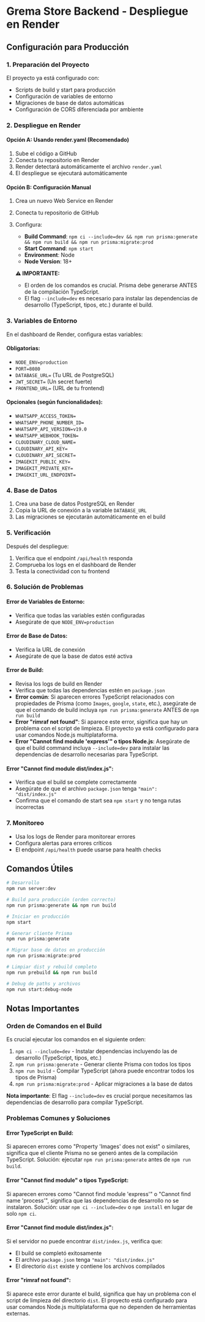 # Grema Store Backend - Despliegue en Render

## Configuración para Producción

### 1. Preparación del Proyecto

El proyecto ya está configurado con:
- Scripts de build y start para producción
- Configuración de variables de entorno
- Migraciones de base de datos automáticas
- Configuración de CORS diferenciada por ambiente

### 2. Despliegue en Render

#### Opción A: Usando render.yaml (Recomendado)
1. Sube el código a GitHub
2. Conecta tu repositorio en Render
3. Render detectará automáticamente el archivo `render.yaml`
4. El despliegue se ejecutará automáticamente

#### Opción B: Configuración Manual
1. Crea un nuevo Web Service en Render
2. Conecta tu repositorio de GitHub
3. Configura:
   - **Build Command**: `npm ci --include=dev && npm run prisma:generate && npm run build && npm run prisma:migrate:prod`
   - **Start Command**: `npm start`
   - **Environment**: Node
   - **Node Version**: 18+

   **⚠️ IMPORTANTE:** 
   - El orden de los comandos es crucial. Prisma debe generarse ANTES de la compilación TypeScript.
   - El flag `--include=dev` es necesario para instalar las dependencias de desarrollo (TypeScript, tipos, etc.) durante el build.

### 3. Variables de Entorno

En el dashboard de Render, configura estas variables:

#### Obligatorias:
- `NODE_ENV=production`
- `PORT=8080`
- `DATABASE_URL=` (Tu URL de PostgreSQL)
- `JWT_SECRET=` (Un secret fuerte)
- `FRONTEND_URL=` (URL de tu frontend)

#### Opcionales (según funcionalidades):
- `WHATSAPP_ACCESS_TOKEN=`
- `WHATSAPP_PHONE_NUMBER_ID=`
- `WHATSAPP_API_VERSION=v19.0`
- `WHATSAPP_WEBHOOK_TOKEN=`
- `CLOUDINARY_CLOUD_NAME=`
- `CLOUDINARY_API_KEY=`
- `CLOUDINARY_API_SECRET=`
- `IMAGEKIT_PUBLIC_KEY=`
- `IMAGEKIT_PRIVATE_KEY=`
- `IMAGEKIT_URL_ENDPOINT=`

### 4. Base de Datos

1. Crea una base de datos PostgreSQL en Render
2. Copia la URL de conexión a la variable `DATABASE_URL`
3. Las migraciones se ejecutarán automáticamente en el build

### 5. Verificación

Después del despliegue:
1. Verifica que el endpoint `/api/health` responda
2. Comprueba los logs en el dashboard de Render
3. Testa la conectividad con tu frontend

### 6. Solución de Problemas

#### Error de Variables de Entorno:
- Verifica que todas las variables estén configuradas
- Asegúrate de que `NODE_ENV=production`

#### Error de Base de Datos:
- Verifica la URL de conexión
- Asegúrate de que la base de datos esté activa

#### Error de Build:
- Revisa los logs de build en Render
- Verifica que todas las dependencias estén en `package.json`
- **Error común**: Si aparecen errores TypeScript relacionados con propiedades de Prisma (como `Images`, `google`, `state`, etc.), asegúrate de que el comando de build incluya `npm run prisma:generate` ANTES de `npm run build`
- **Error "rimraf not found"**: Si aparece este error, significa que hay un problema con el script de limpieza. El proyecto ya está configurado para usar comandos Node.js multiplataforma.
- **Error "Cannot find module 'express'" o tipos Node.js**: Asegúrate de que el build command incluya `--include=dev` para instalar las dependencias de desarrollo necesarias para TypeScript.

#### Error "Cannot find module dist/index.js":
- Verifica que el build se complete correctamente
- Asegúrate de que el archivo `package.json` tenga `"main": "dist/index.js"`
- Confirma que el comando de start sea `npm start` y no tenga rutas incorrectas

### 7. Monitoreo

- Usa los logs de Render para monitorear errores
- Configura alertas para errores críticos
- El endpoint `/api/health` puede usarse para health checks

## Comandos Útiles

```bash
# Desarrollo
npm run server:dev

# Build para producción (orden correcto)
npm run prisma:generate && npm run build

# Iniciar en producción
npm start

# Generar cliente Prisma
npm run prisma:generate

# Migrar base de datos en producción
npm run prisma:migrate:prod

# Limpiar dist y rebuild completo
npm run prebuild && npm run build

# Debug de paths y archivos
npm run start:debug-node
```

## Notas Importantes

### Orden de Comandos en el Build
Es crucial ejecutar los comandos en el siguiente orden:
1. `npm ci --include=dev` - Instalar dependencias incluyendo las de desarrollo (TypeScript, tipos, etc.)
2. `npm run prisma:generate` - Generar cliente Prisma con todos los tipos
3. `npm run build` - Compilar TypeScript (ahora puede encontrar todos los tipos de Prisma)
4. `npm run prisma:migrate:prod` - Aplicar migraciones a la base de datos

**Nota importante**: El flag `--include=dev` es crucial porque necesitamos las dependencias de desarrollo para compilar TypeScript.

### Problemas Comunes y Soluciones

#### Error TypeScript en Build:
Si aparecen errores como "Property 'Images' does not exist" o similares, significa que el cliente Prisma no se generó antes de la compilación TypeScript. Solución: ejecutar `npm run prisma:generate` antes de `npm run build`.

#### Error "Cannot find module" o tipos TypeScript:
Si aparecen errores como "Cannot find module 'express'" o "Cannot find name 'process'", significa que las dependencias de desarrollo no se instalaron. Solución: usar `npm ci --include=dev` o `npm install` en lugar de solo `npm ci`.

#### Error "Cannot find module dist/index.js":
Si el servidor no puede encontrar `dist/index.js`, verifica que:
- El build se completó exitosamente
- El archivo `package.json` tenga `"main": "dist/index.js"`
- El directorio `dist` existe y contiene los archivos compilados

#### Error "rimraf not found":
Si aparece este error durante el build, significa que hay un problema con el script de limpieza del directorio `dist`. El proyecto está configurado para usar comandos Node.js multiplataforma que no dependen de herramientas externas.
